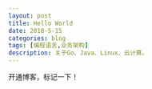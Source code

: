 ```yaml
---
layout: post
title: Hello World
date: 2018-5-15
categories: blog
tags: [编程语言,业务架构]
description: 关于Go、Java、Linux、云计算。
---
```


开通博客，标记一下！












